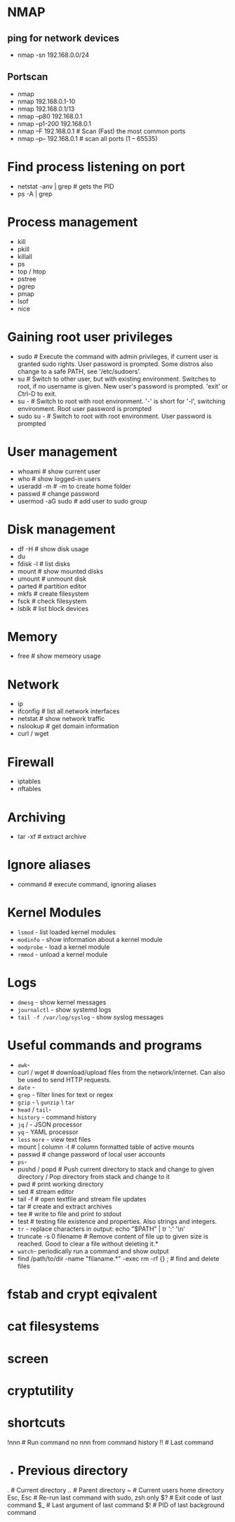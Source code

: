 # NMAP
## ping for network devices
- nmap -sn 192.168.0.0/24

## Portscan
- nmap <url>
- nmap 192.168.0.1-10
- nmap 192.168.0.1/13
- nmap –p80 192.168.0.1
- nmap –p1-200 192.168.0.1
- nmap –F 192.168.0.1  # Scan (Fast) the most common ports
- nmap –p– 192.168.0.1  # scan all ports (1 – 65535)

# Find process listening on port
- netstat -anv | grep <port>  # gets the PID
- ps -A | grep <pid>

# Process management
- kill <pid>
- pkill <pname>
- killall
- ps
- top / htop
- pstree
- pgrep
- pmap
- lsof
- nice

# Gaining root user privileges
- sudo <command>  # Execute the command with admin privileges, if current user is granted sudo rights. User password is prompted. Some distros also change to a safe PATH, see '/etc/sudoers'.
- su <username>  # Switch to other user, but with existing environment. Switches to root, if no username is given. New user's password is prompted. 'exit' or Ctrl-D to exit.
- su -  # Switch to root with root environment. '-' is short for '-l', switching environment. Root user password is prompted
- sudo su -  # Switch to root with root environment. User password is prompted

# User management
- whoami  # show current user
- who  # show logged-in users
- useradd -m <username>  # -m to create home folder
- passwd <username> # change password
- usermod -aG sudo <username>  # add user to sudo group

# Disk management
- df -H  # show disk usage
- du
- fdisk -l  # list disks
- mount  # show mounted disks
- umount  # unmount disk
- parted  # partition editor
- mkfs  # create filesystem
- fsck  # check filesystem
- lsblk  # list block devices

# Memory
- free  # show memeory usage

# Network
- ip
- ifconfig  # list all network interfaces
- netstat  # show network traffic
- nslookup <domain>  # get domain information
- curl / wget

# Firewall
- iptables
- nftables

# Archiving
- tar -xf <file>  # extract archive

# Ignore aliases
- command <command>  # execute command, ignoring aliases

# Kernel Modules
* `lsmod` - list loaded kernel modules
* `modinfo` - show information about a kernel module
* `modprobe` - load a kernel module
* `rmmod` - unload a kernel module

# Logs
* `dmesg` - show kernel messages
* `journalctl` - show systemd logs
* `tail -f /var/log/syslog` - show syslog messages

# Useful commands and programs
* `awk`- 
* curl / wget  # download/upload files from the network/internet. Can also be used to send HTTP requests. 
* `date` - 
* `grep` - filter lines for text or regex
* `gzip` -  \ `gunzip` \ `tar`
* `head` / `tail`- 
* `history` - command history
* `jq` /  - JSON processor
* `yq` - YAML processor
* `less` `more` - view text files
* mount | column -t  # column formatted table of active mounts
* passwd  # change password of local user accounts
* `ps`- 
* pushd / popd  # Push current directory to stack and change to given directory / Pop directory from stack and change to it
* pwd  # print working directory
* sed  # stream editor
* tail -f  # open textfile and stream file updates
* tar  # create and extract archives
* tee  # write to file and print to stdout
* test  # testing file existence and properties. Also strings and integers.
* `tr` - replace characters in output: echo "$PATH" | tr ':' '\n'
* truncate -s 0 filename  # Remove content of file up to given size is reached. Good to clear a file without deleting it.* 
* `watch`- periodically run a command and show output
* find /path/to/dir -name "filaname.*" -exec rm -rf {} \;  # find and delete files
# fstab and crypt eqivalent
# cat filesystems
# screen
# cryptutility

# shortcuts
!nnn  # Run command no nnn from command history
!!  # Last command
-  # Previous directory
.  # Current directory
..  # Parent directory
~  # Current users home directory
Esc, Esc  # Re-run last command with sudo, zsh only
$?  # Exit code of last command
$_  # Last argument of last command
$!  # PID of last background command